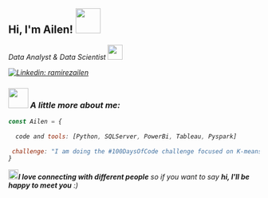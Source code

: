 <h2> Hi, I'm Ailen! <img src="https://media.giphy.com/media/mGcNjsfWAjY5AEZNw6/giphy.gif" width="50"></h2>

<p><em> Data Analyst & Data Scientist <img src="https://media.giphy.com/media/fYSnHlufseco8Fh93Z/giphy.gif" width="30">

[![Linkedin: ramirezailen](https://img.shields.io/badge/-ailenramirez-blue?style=flat-square&logo=Linkedin&logoColor=white&link=https://www.linkedin.com/in/ramirezailen/)](https://www.linkedin.com/in/ramirezailen/)

### <img src="https://media.giphy.com/media/VgCDAzcKvsR6OM0uWg/giphy.gif" width="40"> A little more about me:  

```javascript
const Ailen = {
  
  code and tools: [Python, SQLServer, PowerBi, Tableau, Pyspark]
 
 challenge: "I am doing the #100DaysOfCode challenge focused on K-means Clustering in Python"
}
 ```
<img src="https://media.giphy.com/media/LnQjpWaON8nhr21vNW/giphy.gif" width="20"><em><b>I love connecting with different people</b> so if you want to say <b>hi, I'll be happy to meet you</b> :) </em> 
 
